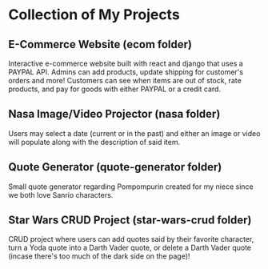 # Collection of My Projects

## E-Commerce Website (ecom folder)

Interactive e-commerce website built with react and django that uses a PAYPAL API. Admins can add products, update shipping for customer's orders and more! Customers can see when items are out of stock, rate products, and pay for goods with either PAYPAL or a credit card.

## Nasa Image/Video Projector (nasa folder)

Users may select a date (current or in the past) and either an image or video will populate along with the description of said item.

## Quote Generator (quote-generator folder)

Small quote generator regarding Pompompurin created for my niece since we both love Sanrio characters. 

## Star Wars CRUD Project (star-wars-crud folder) 

CRUD project where users can add quotes said by their favorite character, turn a Yoda quote into a Darth Vader quote, or delete a Darth Vader quote (incase there's too much of the dark side on the page)!

